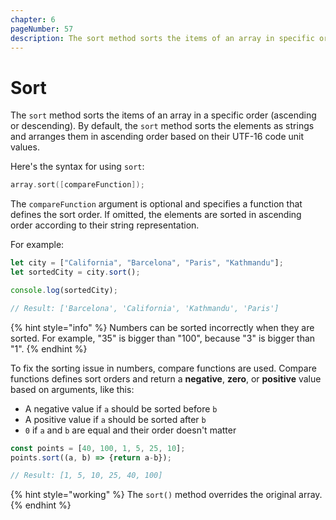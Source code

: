 ```yaml
---
chapter: 6
pageNumber: 57
description: The sort method sorts the items of an array in specific order.  By default, it sorts the elements as strings and arranges them in ascending order based on their UTF-16 code unit values.  
---
```

# Sort

The `sort` method sorts the items of an array in a specific order (ascending or descending). By default, the `sort` method sorts the elements as strings and arranges them in ascending order based on their UTF-16 code unit values.

Here's the syntax for using `sort`:

```c
array.sort([compareFunction]);
```

The `compareFunction` argument is optional and specifies a function that defines the sort order. If omitted, the elements are sorted in ascending order according to their string representation.

For example:

```javascript
let city = ["California", "Barcelona", "Paris", "Kathmandu"];
let sortedCity = city.sort(); 

console.log(sortedCity);

// Result: ['Barcelona', 'California', 'Kathmandu', 'Paris']

```

{% hint style="info" %}
Numbers can be sorted incorrectly when they are sorted. For example, "35" is bigger than "100", because "3" is bigger than "1".
{% endhint %}

To fix the sorting issue in numbers, compare functions are used. Compare functions defines sort orders and return a **negative**, **zero**, or **positive** value based on arguments, like this:

* A negative value if `a` should be sorted before `b`
* A positive value if `a` should be sorted after `b`
* `0` if `a` and `b` are equal and their order doesn't matter

```javascript
const points = [40, 100, 1, 5, 25, 10];
points.sort((a, b) => {return a-b});

// Result: [1, 5, 10, 25, 40, 100]
```

{% hint style="working" %}
The `sort()` method overrides the original array.
{% endhint %}
